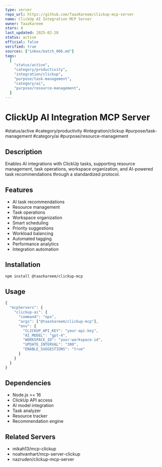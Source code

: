 ```yaml
---
type: server
repo_url: https://github.com/TaazKareem/clickup-mcp-server
name: ClickUp AI Integration MCP Server
owner: TaazKareem
stars: 8
last_updated: 2025-02-28
status: active
official: false
verified: true
sources: ["inbox/batch_006.md"]
tags:
  [
    "status/active",
    "category/productivity",
    "integration/clickup",
    "purpose/task-management",
    "category/ai",
    "purpose/resource-management",
  ]
---
```


# ClickUp AI Integration MCP Server

#status/active #category/productivity #integration/clickup #purpose/task-management #category/ai #purpose/resource-management

## Description

Enables AI integrations with ClickUp tasks, supporting resource management, task operations, workspace organization, and AI-powered task recommendations through a standardized protocol.

## Features

- AI task recommendations
- Resource management
- Task operations
- Workspace organization
- Smart scheduling
- Priority suggestions
- Workload balancing
- Automated tagging
- Performance analytics
- Integration automation

## Installation

```bash
npm install @taazkareem/clickup-mcp
```

## Usage

```javascript
{
  "mcpServers": {
    "clickup-ai": {
      "command": "npx",
      "args": ["@taazkareem/clickup-mcp"],
      "env": {
        "CLICKUP_API_KEY": "your-api-key",
        "AI_MODEL": "gpt-4",
        "WORKSPACE_ID": "your-workspace-id",
        "UPDATE_INTERVAL": "300",
        "ENABLE_SUGGESTIONS": "true"
      }
    }
  }
}
```

## Dependencies

- Node.js >= 16
- ClickUp API access
- AI model integration
- Task analyzer
- Resource tracker
- Recommendation engine

## Related Servers

- mikah13/mcp-clickup
- noahvanhart/mcp-server-clickup
- nazruden/clickup-mcp-server
